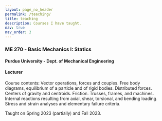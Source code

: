 ```yaml
---
layout: page_no_header
permalink: /teaching/
title: teaching
description: Courses I have taught.
nav: true
nav_order: 3
---
```


### ME 270 - Basic Mechanics I: Statics
#### Purdue University - Dept. of Mechanical Engineering
#### Lecturer
Course contents: Vector operations, forces and couples. Free body diagrams, equilibrium of a particle and of rigid bodies. Distributed forces. Centers of gravity and centroids. Friction. Trusses, frames, and machines. Internal reactions resulting from axial, shear, torsional, and bending loading. Stress and strain analyses and elementary failure criteria. 

Taught on Spring 2023 (partially) and Fall 2023. 
